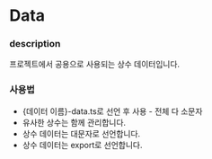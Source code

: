 # Data

### description

프로젝트에서 공용으로 사용되는 상수 데이터입니다.

### 사용법

* {데이터 이름}-data.ts로 선언 후 사용 - 전체 다 소문자
* 유사한 상수는 함께 관리합니다.
* 상수 데이터는 대문자로 선언합니다.
* 상수 데이터는 export로 선언합니다.
